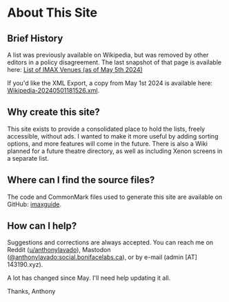# About This Site

## Brief History

A list was previously available on Wikipedia, but was removed by other editors in a policy disagreement. The last snapshot of that page is available here: [List of IMAX Venues (as of May 5th 2024)](https://web.archive.org/web/20240505001340/https://en.wikipedia.org/wiki/List_of_IMAX_venues)

If you'd like the XML Export, a copy from May 1st 2024 is available here: [Wikipedia-20240501181526.xml](https://github.com/r-imax/r-imax-original/blob/main/docs/exports/Wikipedia-20240501181526.xml).

## Why create this site?

This site exists to provide a consolidated place to hold the lists, freely accessible, without ads. I wanted to make it more useful by adding sorting options, and more features will come in the future. There is also a Wiki planned for a future theatre directory, as well as including Xenon screens in a separate list.

## Where can I find the source files?

The code and CommonMark files used to generate this site are available on GitHub: [imaxguide](https://github.com/r-imax/imaxguide).

## How can I help?

Suggestions and corrections are always accepted. You can reach me on Reddit ([u/anthonylavado](https://www.reddit.com/user/anthonylavado/)), Mastodon ([@anthonylavado:social.bonifacelabs.ca](https://social.bonifacelabs.ca/@anthonylavado)), or by e-mail (admin [AT] 143190.xyz).

A lot has changed since May. I'll need help updating it all.

Thanks,
Anthony

